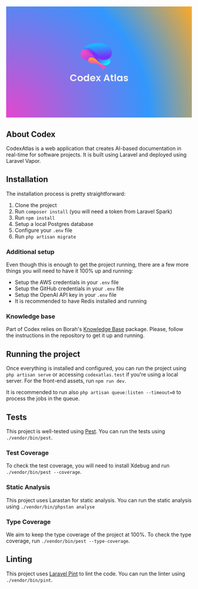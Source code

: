![CodexAtlas](public/images/banner.png)

## About Codex

CodexAtlas is a web application that creates AI-based documentation in real-time for software projects. It is built using Laravel and deployed using Laravel Vapor.

## Installation

The installation process is pretty straightforward:

1. Clone the project
2. Run `composer install` (you will need a token from Laravel Spark)
3. Run `npm install`
4. Setup a local Postgres database
5. Configure your `.env` file
6. Run `php artisan migrate`

### Additional setup

Even though this is enough to get the project running, there are a few more things you will need to have it 100% up and running:

- Setup the AWS credentials in your `.env` file
- Setup the GitHub credentials in your `.env` file
- Setup the OpenAI API key in your `.env` file
- It is recommended to have Redis installed and running

### Knowledge base
Part of Codex relies on Borah's [Knowledge Base](https://github.com/BorahLabs/Knowledge-Base) package. Please, follow the instructions in the repository to get it up and running.

## Running the project

Once everything is installed and configured, you can run the project using `php artisan serve` or accessing `codexatlas.test` if you're using a local server. For the front-end assets, run `npm run dev`.

It is recommended to run also `php artisan queue:listen --timeout=0` to process the jobs in the queue.

## Tests
This project is well-tested using [Pest](https://pestphp.com/). You can run the tests using `./vendor/bin/pest`.

### Test Coverage
To check the test coverage, you will need to install Xdebug and run `./vendor/bin/pest --coverage`.

### Static Analysis
This project uses Larastan for static analysis. You can run the static analysis using `./vendor/bin/phpstan analyse`

### Type Coverage
We aim to keep the type coverage of the project at 100%. To check the type coverage, run `./vendor/bin/pest --type-coverage`.

## Linting
This project uses [Laravel Pint](https://laravel.com/docs/10.x/pint) to lint the code. You can run the linter using `./vendor/bin/pint`.
